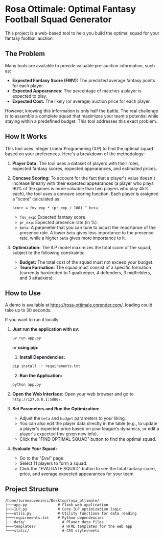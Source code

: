 # Rosa Ottimale: Optimal Fantasy Football Squad Generator

This project is a web-based tool to help you build the optimal squad for your fantasy football auction.

## The Problem

Many tools are available to provide valuable pre-auction information, such as:

*   **Expected Fantasy Score (FMV):** The predicted average fantasy points for each player.
*   **Expected Appearances:** The percentage of matches a player is expected to play.
*   **Expected Cost:** The likely (or average) auction price for each player.

However, knowing this information is only half the battle. The real challenge is to assemble a complete squad that maximizes your team's potential while staying within a predefined budget. This tool addresses this exact problem.

## How It Works

This tool uses Integer Linear Programming (ILP) to find the optimal squad based on your preferences. Here's a breakdown of the methodology:

1.  **Player Data:** The tool uses a dataset of players with their roles, expected fantasy scores, expected appearances, and estimated prices.
2.  **Concave Scoring:** To account for the fact that a player's value doesn't increase linearly with their expected appearances (a player who plays 90% of the games is more valuable than two players who play 45% each), the tool uses a concave scoring function. Each player is assigned a "score" calculated as:

    `score = fmv_exp * (pr_exp / 100) ^ beta`

    *   `fmv_exp`: Expected fantasy score.
    *   `pr_exp`: Expected presence rate (in %).
    *   `beta`: A parameter that you can tune to adjust the importance of the presence rate. A lower `beta` gives less importance to the presence rate, while a higher `beta` gives more importance to it.

3.  **Optimization:** The ILP model maximizes the total score of the squad, subject to the following constraints:
    *   **Budget:** The total cost of the squad must not exceed your budget.
    *   **Team Formation:** The squad must consist of a specific formation (currently hardcoded to 1 goalkeeper, 4 defenders, 3 midfielders, and 3 attackers).

## How to Use

A demo is available at https://rosa-ottimale.onrender.com/, loading could take up to 30 seconds. 

If you want to run it locally: 

1. **Just run the application with uv:**
    ```bash
    uv run app.py
    ```

    or **using pip:**

    1.  **Install Dependencies:**
    ```bash
    pip install -r requirements.txt
    ```

    2.  **Run the Application:**
    ```bash
    python app.py
    ```

3.  **Open the Web Interface:**
    Open your web browser and go to `http://127.0.0.1:5000/`.

4.  **Set Parameters and Run the Optimization:**
    *   Adjust the `beta` and `budget` parameters to your liking.
    *   You can also edit the player data directly in the table (e.g., to update a player's expected price based on your league's dynamics, or edit a player's expected fmv given new info).
    *   Click the "FIND OPTIMAL SQUAD" button to find the optimal squad.

5.  **Evaluate Your Squad:**
    *   Go to the "Eval" page.
    *   Select 11 players to form a squad.
    *   Click the "EVALUATE SQUAD" button to see the total fantasy score, price, and average expected appearances for your team.

## Project Structure

```
/home/lorenzovenieri/Desktop/rosa_ottimale/
├───app.py              # Flask web application
├───ILP.py              # Core ILP optimization logic
├───utils.py            # Utility functions for data reading
├───requirements.txt    # Python dependencies
├───data/                 # Player data files
├───templates/            # HTML templates for the web app
└───static/               # CSS stylesheets
```
